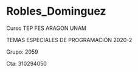 # Robles_Dominguez
Curso TEP FES ARAGON UNAM 

TEMAS ESPECIALES DE PROGRAMACIÓN 2020-2

Grupo: 2059

Cta: 310294050


